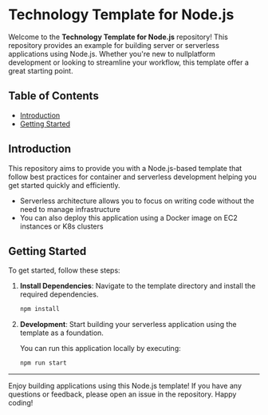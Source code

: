 # Technology Template for Node.js

Welcome to the **Technology Template for Node.js** repository! This repository provides an example for building server or serverless applications using Node.js. Whether you're new to nullplatform development or looking to streamline your workflow, this template offer a great starting point.

## Table of Contents

- [Introduction](#introduction)
- [Getting Started](#getting-started)

## Introduction

 This repository aims to provide you with a Node.js-based template that follow best practices for container and serverless development helping you get started quickly and efficiently.

* Serverless architecture allows you to focus on writing code without the need to manage infrastructure
* You can also deploy this application using a Docker image on EC2 instances or K8s clusters

## Getting Started

To get started, follow these steps:

1. **Install Dependencies**: Navigate to the template directory and install the required dependencies.
   ```bash
   npm install
   ```

2. **Development**: Start building your serverless application using the template as a foundation.

    You can run this application locally by executing:
   ```bash
   npm run start
   ```

---

Enjoy building applications using this Node.js template! If you have any questions or feedback, please open an issue in the repository. Happy coding!
